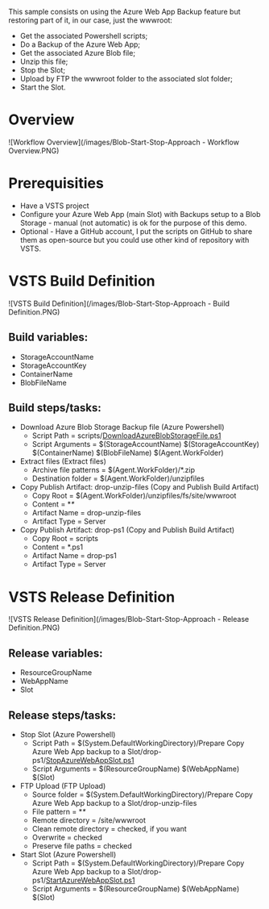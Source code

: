 This sample consists on using the Azure Web App Backup feature but restoring part of it, in our case, just the wwwroot:
  - Get the associated Powershell scripts;
  - Do a Backup of the Azure Web App;
  - Get the associated Azure Blob file;
  - Unzip this file;
  - Stop the Slot;
  - Upload by FTP the wwwroot folder to the associated slot folder;
  - Start the Slot.

# Overview

![Workflow Overview](/images/Blob-Start-Stop-Approach - Workflow Overview.PNG)

# Prerequisities
- Have a VSTS project
- Configure your Azure Web App (main Slot) with Backups setup to a Blob Storage - manual (not automatic) is ok for the purpose of this demo.
- Optional - Have a GitHub account, I put the scripts on GitHub to share them as open-source but you could use other kind of repository with VSTS.

# VSTS Build Definition

![VSTS Build Definition](/images/Blob-Start-Stop-Approach - Build Definition.PNG)

## Build variables:
- StorageAccountName
- StorageAccountKey
- ContainerName
- BlobFileName

## Build steps/tasks:

- Download Azure Blob Storage Backup file (Azure Powershell)
  - Script Path = scripts/[DownloadAzureBlobStorageFile.ps1](/scripts/DownloadAzureBlobStorageFile.ps1)
  - Script Arguments = $(StorageAccountName) $(StorageAccountKey) $(ContainerName) $(BlobFileName) $(Agent.WorkFolder)
- Extract files (Extract files)
  - Archive file patterns = $(Agent.WorkFolder)/*.zip
  - Destination folder = $(Agent.WorkFolder)/unzipfiles
- Copy Publish Artifact: drop-unzip-files (Copy and Publish Build Artifact)
  - Copy Root = $(Agent.WorkFolder)/unzipfiles/fs/site/wwwroot
  - Content = \**\**
  - Artifact Name = drop-unzip-files
  - Artifact Type = Server
- Copy Publish Artifact: drop-ps1 (Copy and Publish Build Artifact)
  - Copy Root = scripts
  - Content = *.ps1
  - Artifact Name = drop-ps1
  - Artifact Type = Server
  
# VSTS Release Definition

![VSTS Release Definition](/images/Blob-Start-Stop-Approach - Release Definition.PNG)

## Release variables:
- ResourceGroupName
- WebAppName
- Slot

## Release steps/tasks:

- Stop Slot (Azure Powershell)
  - Script Path = $(System.DefaultWorkingDirectory)/Prepare Copy Azure Web App backup to a Slot/drop-ps1/[StopAzureWebAppSlot.ps1](/scripts/StopAzureWebAppSlot.ps1)
  - Script Arguments = $(ResourceGroupName) $(WebAppName) $(Slot)
- FTP Upload (FTP Upload)
  - Source folder = $(System.DefaultWorkingDirectory)/Prepare Copy Azure Web App backup to a Slot/drop-unzip-files
  - File pattern = \**\**
  - Remote directory = /site/wwwroot
  - Clean remote directory = checked, if you want
  - Overwrite = checked
  - Preserve file paths = checked
- Start Slot (Azure Powershell)
  - Script Path = $(System.DefaultWorkingDirectory)/Prepare Copy Azure Web App backup to a Slot/drop-ps1/[StartAzureWebAppSlot.ps1](/scripts/StartAzureWebAppSlot.ps1)
  - Script Arguments = $(ResourceGroupName) $(WebAppName) $(Slot)
  
